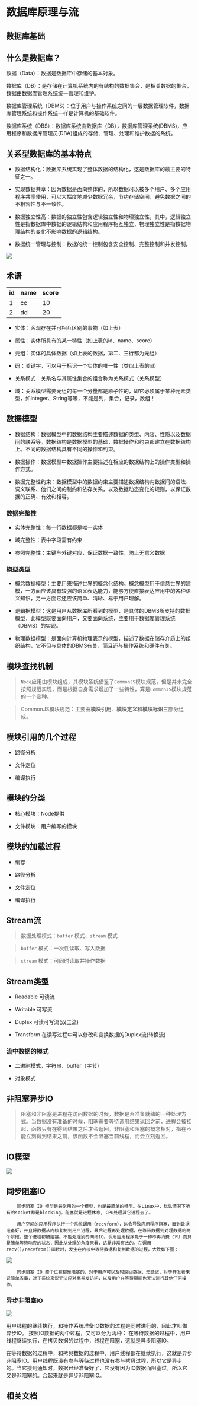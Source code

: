 # 数据库原理与流
## 数据库基础

## 什么是数据库？

数据（Data）：数据是数据库中存储的基本对象。

数据库（DB）：是存储在计算机系统内的有结构的数据集合，是相关数据的集合，数据由数据库管理系统统一管理和维护。

数据库管理系统（DBMS）：位于用户与操作系统之间的一层数据管理软件，数据库管理系统和操作系统一样是计算机的基础软件。

数据库系统（DBS）：数据库系统由数据库（DB），数据库管理系统(DBMS)，应用程序和数据库管理员(DBA)组成的存储、管理、处理和维护数据的系统。



## 关系型数据库的基本特点

- 数据结构化：数据库系统实现了整体数据的结构化，这是数据库的最主要的特征之一。

- 实现数据共享：因为数据是面向整体的，所以数据可以被多个用户、多个应用程序共享使用，可以大幅度地减少数据冗余，节约存储空间，避免数据之间的不相容性与不一致性。

- 数据独立性高：数据的独立性包含逻辑独立性和物理独立性，其中，逻辑独立性是指数据库中数据的逻辑结构和应用程序相互独立，物理独立性是指数据物理结构的变化不影响数据的逻辑结构。

- 数据统一管理与控制：数据的统一控制包含安全控制、完整控制和并发控制。

![](/images/auto/%E6%95%B0%E6%8D%AE%E5%BA%93%E5%8E%9F%E7%90%86%E4%B8%8E%E6%B5%81/image1.png)

## 术语

| id  | name | score |
| --- | ---- | ----- |
| 1   | cc   | 10    |
| 2   | dd   | 20    |



- 实体：客观存在并可相互区别的事物（如上表）

- 属性：实体所具有的某一特性（如上表的id、name、score）

- 元组：实体的具体数据（如上表的数据，第二、三行都为元组）

- 码：关键字，可以用于标识一个实体的唯一性（类似上表的id）

- 关系模式：关系名与其属性集合的组合称为关系模式（关系模型）

- 域：关系模型需要元组的每一个分量都是原子性的，即它必须属于某种元素类型，如Integer、String等等，不能是列，集合，记录，数组！

## 数据模型

- 数据结构：数据模型中的数据结构主要描述数据的类型、内容、性质以及数据间的联系等。数据结构是数据模型的基础，数据操作和约束都建立在数据结构上。不同的数据结构具有不同的操作和约束。

- 数据操作：数据模型中数据操作主要描述在相应的数据结构上的操作类型和操作方式。

- 数据完整性约束：数据模型中的数据约束主要描述数据结构内数据间的语法、词义联系、他们之间的制约和依存关系，以及数据动态变化的规则，以保证数据的正确、有效和相容。

### 数据完整性

- 实体完整性：每一行数据都是唯一实体

- 域完整性：表中字段需有约束

- 参照完整性：主键与外键对应，保证数据一致性，防止无意义数据

### 模型类型

- 概念数据模型：主要用来描述世界的概念化结构。概念模型用于信息世界的建模，一方面应该具有较强的语义表达能力，能够方便直接表达应用中的各种语义知识，另一方面它还应该简单、清晰、易于用户理解。

- 逻辑据模型：这是用户从数据库所看到的模型，是具体的DBMS所支持的数据模型，此模型既要面向用户，又要面向系统，主要用于数据库管理系统（DBMS）的实现。

- 物理数据模型：是面向计算机物理表示的模型，描述了数据在储存介质上的组织结构，它不但与具体的DBMS有关，而且还与操作系统和硬件有关。



## 模块查找机制

> `Node`应用由模块组成，其模块系统借鉴了`CommonJS`模块规范，但是并未完全按照规范实现，而是根据自身需求增加了一些特性，算是`CommonJS`模块规范的一个变种。

> CommonJS模块规范：主要由**模块引用**、**模块定义**和**模块标识**三部分组成。

## 模块引用的几个过程

- 路径分析

- 文件定位

- 编译执行

## 模块的分类

- 核心模块：Node提供

- 文件模块：用户编写的模块

## 模块的加载过程

- 缓存

- 路径分析

- 文件定位

- 编译执行



## Stream流

> 数据处理模式：`buffer` 模式、`stream` 模式

> `buffer` 模式：一次性读取、写入数据

> `stream` 模式：可同时读取并操作数据

## Stream类型



- Readable 可读流

- Writable 可写流

- Duplex 可读可写流(双工流)

- Transform 在读写过程中可以修改和变换数据的Duplex流(转换流)

### 流中数据的模式

- 二进制模式，字符串、buffer（字节）

- 对象模式

## 非阻塞异步IO

> 阻塞和非阻塞是进程在访问数据的时候，数据是否准备就绪的一种处理方式。当数据没有准备的时候，阻塞需要等待调用结果返回之前，进程会被挂起，函数只有在得到结果之后才会返回。非阻塞和阻塞的概念相对，指在不能立刻得到结果之前，该函数不会阻塞当前线程，而会立刻返回。

## IO模型

![](/images/auto/%E6%95%B0%E6%8D%AE%E5%BA%93%E5%8E%9F%E7%90%86%E4%B8%8E%E6%B5%81/image2.png)

## 同步阻塞IO

        同步阻塞 IO 模型是最常用的一个模型，也是最简单的模型。在Linux中，默认情况下所有的socket都是blocking。阻塞就是进程休息, CPU处理其它进程去了。

        用户空间的应用程序执行一个系统调用（recvform），这会导致应用程序阻塞，直到数据准备好，并且将数据从内核复制到用户进程，最后进程再处理数据，在等待数据到处理数据的两个阶段，整个进程都被阻塞。不能处理别的网络IO。调用应用程序处于一种不再消费 CPU 而只是简单等待响应的状态，因此从处理的角度来看，这是非常有效的。在调用recv()/recvfrom()函数时，发生在内核中等待数据和复制数据的过程，大致如下图：

![](/images/auto/%E6%95%B0%E6%8D%AE%E5%BA%93%E5%8E%9F%E7%90%86%E4%B8%8E%E6%B5%81/image3.png)

        同步阻塞 IO 整个过程都是阻塞的，对于用户可以及时返回数据，无延迟，对于开发者来说简单省事，对于系统来说无法应对高并发访问，以及用户在等待期间也无法进行其他任何操作。

### 异步非阻塞IO

![](/images/auto/%E6%95%B0%E6%8D%AE%E5%BA%93%E5%8E%9F%E7%90%86%E4%B8%8E%E6%B5%81/image4.png)

用户线程的继续执行，和操作系统准备IO数据的过程是同时进行的，因此才叫做异步IO。 按照IO数据的两个过程，又可以分为两种： 在等待数据的过程中，用户线程继续执行，在拷贝数据的过程中，线程在阻塞，这就是异步阻塞IO。



在等待数据的过程中，和拷贝数据的过程中，用户线程都在继续执行，这就是异步非阻塞IO。用户线程既没有参与等待过程也没有参与拷贝过程，所以它是异步的。当它接到通知时，数据已经准备好了，它没有因为IO数据而阻塞过，所以它又是非阻塞的。合起来就是异步非阻塞IO。



## 相关文档















